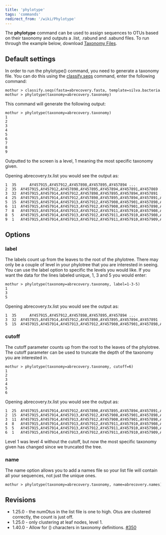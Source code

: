 ```yaml
---
title: 'phylotype'
tags: 'commands'
redirect_from: '/wiki/Phylotype'
---
```

The **phylotype** command can be used to assign sequences to OTUs based on
their taxonomy and outputs a .list, .rabund and .sabund files. To run
through the example below, download [Taxonomy
Files](https://mothur.s3.us-east-2.amazonaws.com/wiki/taxonomyfiles.zip).


## Default settings

In order to run the phylotype() command, you need to generate a taxonomy
file. You can do this using the
[classify.seqs](classify.seqs) command, enter the following
command:

    mothur > classify.seqs(fasta=abrecovery.fasta, template=silva.bacteria.fasta, taxonomy=silva.full.taxonomy)
    mothur > phylotype(taxonomy=abrecovery.taxonomy)

This command will generate the following output:

    mothur > phylotype(taxonomy=abrecovery.taxonomy)
    1
    2
    3
    4
    5
    6
    7
    8
    9

Outputted to the screen is a level, 1 meaning the most specific taxonomy
given.

Opening abrecovery.tx.list you would see the output as:

    1  35      AY457915,AY457912,AY457898,AY457895,AY457894 ...            
    2  35  AY457915,AY457912,AY457898,AY457895,AY457894,AY457891,AY457869 ... 
    3  32  AY457915,AY457914,AY457912,AY457898,AY457895,AY457894,AY457891 ...      
    4  25  AY457915,AY457914,AY457912,AY457898,AY457895,AY457894,AY457891,AY457888 ...
    5  15  AY457915,AY457914,AY457913,AY457912,AY457908,AY457901,AY457898,AY457895 ...
    6  11  AY457915,AY457914,AY457913,AY457912,AY457908,AY457901,AY457898,AY457895 ...
    7  8   AY457915,AY457914,AY457913,AY457912,AY457911,AY457910,AY457908,AY457901,AY457898 ...
    8  5   AY457915,AY457914,AY457913,AY457912,AY457911,AY457910,AY457908,AY457901,AY457898 ...
    9  1   AY457915,AY457914,AY457913,AY457912,AY457911,AY457910,AY457909,AY457908,AY457907 ...

## Options

### label

The labels count up from the leaves to the root of the phylotree. There
may only be a couple of level in your phylotree that you are interested
in seeing. You can use the label option to specific the levels you would
like. If you want the data for the lines labeled unique, 1, 3 and 5 you
would enter:

    mothur > phylotype(taxonomy=abrecovery.taxonomy, label=1-3-5)
    1
    3
    5

Opening abrecovery.tx.list you would see the output as:

    1  35      AY457915,AY457912,AY457898,AY457895,AY457894 ...            
    3  32  AY457915,AY457914,AY457912,AY457898,AY457895,AY457894,AY457891 ...      
    5  15  AY457915,AY457914,AY457913,AY457912,AY457908,AY457901,AY457898,AY457895 ...

### cutoff

The cutoff parameter counts up from the root to the leaves of the
phylotree. The cutoff parameter can be used to truncate the depth of the
taxonomy you are interested in.

    mothur > phylotype(taxonomy=abrecovery.taxonomy, cutoff=6)
    1
    2
    3
    4
    5
    6

Opening abrecovery.tx.list you would see the output as:

    1  25  AY457915,AY457914,AY457912,AY457898,AY457895,AY457894,AY457891,AY457888 ...
    2  15  AY457915,AY457914,AY457913,AY457912,AY457908,AY457901,AY457898,AY457895 ...
    3  11  AY457915,AY457914,AY457913,AY457912,AY457908,AY457901,AY457898,AY457895 ...
    4  8   AY457915,AY457914,AY457913,AY457912,AY457911,AY457910,AY457908,AY457901,AY457898 ...
    5  5   AY457915,AY457914,AY457913,AY457912,AY457911,AY457910,AY457908,AY457901,AY457898 ...
    6  1   AY457915,AY457914,AY457913,AY457912,AY457911,AY457910,AY457909,AY457908,AY457907 ...

Level 1 was level 4 without the cutoff, but now the most specific
taxonomy given has changed since we truncated the tree.

### name

The name option allows you to add a names file so your list file will
contain all your sequences, not just the unique ones.

    mothur > phylotype(taxonomy=abrecovery.taxonomy, name=abrecovery.names)

## Revisions

-   1.25.0 - the numOtus in the list file is one to high. Otus are
    clustered correctly, the count is just off.
-   1.25.0 - only clustering at leaf nodes, level 1.
-   1.40.0 - Allow for () characters in taxonomy definitions.
    [\#350](https://github.com/mothur/mothur/issues/350)


